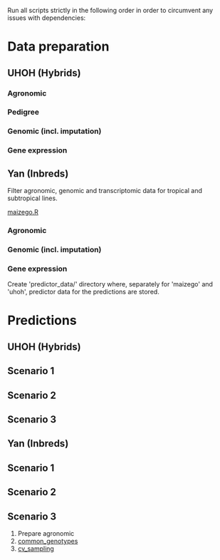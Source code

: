 Run all scripts strictly in the following order in order to circumvent any
issues with dependencies:

# Data preparation
## UHOH (Hybrids)
### Agronomic
### Pedigree
### Genomic (incl. imputation)
### Gene expression

## Yan (Inbreds)
Filter agronomic, genomic and transcriptomic data for tropical and subtropical
lines.

[maizego.R](analysis/maizego.R)

### Agronomic
### Genomic (incl. imputation)
### Gene expression


Create 'predictor_data/' directory where, separately for 'maizego' and 'uhoh',
predictor data for the predictions are stored.


# Predictions
## UHOH (Hybrids)
## Scenario 1
## Scenario 2
## Scenario 3

## Yan (Inbreds)
## Scenario 1
## Scenario 2
## Scenario 3

1.   Prepare agronomic 
1.   [common_genotypes](analysis/common_genotypes.R)
2.   [cv_sampling](analysis/cv_sampling.R/)
